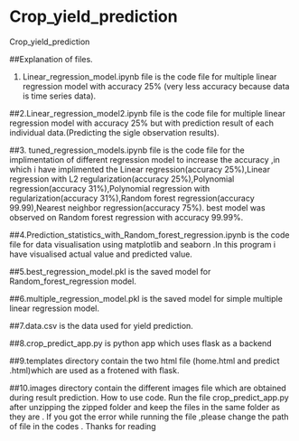 # Crop_yield_prediction
 Crop_yield_prediction
 
 
##Explanation of files.
1. Linear_regression_model.ipynb file is the code file for multiple linear
regression model with accuracy 25% (very less accuracy because data is
time series data).

##2.Linear_regression_model2.ipynb file is the code file for multiple linear
regression model with accuracy 25% but with prediction result of each
individual data.(Predicting the sigle observation results).


##3. tuned_regression_models.ipynb file is the code file for the
implimentation of different regression model to increase the accuracy ,in
which i have implimented the Linear regression(accuracy 25%),Linear
regression with L2 regularization(accuracy 25%),Polynomial
regression(accuracy 31%),Polynomial regression with
regularization(accuracy 31%),Random forest regression(accuracy
99.99),Nearest neighbor regression(accuracy 75%).
best model was observed on Random forest regression with accuracy
99.99%.


##4.Prediction_statistics_with_Random_forest_regression.ipynb is the code
file for data visualisation using matplotlib and seaborn .In this program i
have visualised actual value and predicted value.

##5.best_regression_model.pkl is the saved model for
Random_forest_regression model.

##6.multiple_regression_model.pkl is the saved model for simple multiple
linear regression model.

##7.data.csv is the data used for yield prediction.

##8.crop_predict_app.py is python app which uses flask as a backend

##9.templates directory contain the two html file (home.html and
predict .html)which are used as a frotened with flask.

##10.images directory contain the different images file which are obtained
during result prediction.
How to use code.
Run the file crop_predict_app.py after unzipping the zipped folder and
keep the files in the same folder as they are .
If you got the error while running the file ,please change the path of file in
the codes .
Thanks for reading
